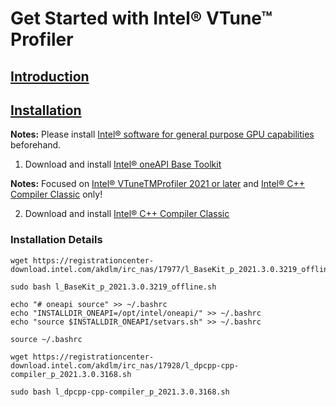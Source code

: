 # Get Started with Intel® VTune™ Profiler

## [Introduction](https://github.com/KhairulIzwan/Study-Session-vtune)

## [Installation](https://github.com/KhairulIzwan/Study-Session-vtune/blob/main/Prerequisites.md)

**Notes:** Please install [Intel® software for general purpose GPU capabilities](https://dgpu-docs.intel.com/index.html) beforehand.

1. Download and install [Intel® oneAPI Base Toolkit](https://software.intel.com/content/www/us/en/develop/tools/oneapi/base-toolkit/download.html?operatingsystem=linux&distributions=webdownload&options=offline)

**Notes:** Focused on [Intel® VTuneTMProfiler 2021 or later](https://software.intel.com/content/www/us/en/develop/articles/oneapi-standalone-components.html#vtune) and [Intel® C++ Compiler Classic](https://software.intel.com/content/www/us/en/develop/articles/oneapi-standalone-components.html#compilerclassic) only!

<!--1. [Intel® VTuneTMProfiler 2021 or later](https://software.intel.com/content/www/us/en/develop/articles/oneapi-standalone-components.html#vtune)-->

2. Download and install [Intel® C++ Compiler Classic](https://software.intel.com/content/www/us/en/develop/articles/oneapi-standalone-components.html#compilerclassic)

### Installation Details

```
wget https://registrationcenter-download.intel.com/akdlm/irc_nas/17977/l_BaseKit_p_2021.3.0.3219_offline.sh

sudo bash l_BaseKit_p_2021.3.0.3219_offline.sh

echo "# oneapi source" >> ~/.bashrc
echo "INSTALLDIR_ONEAPI=/opt/intel/oneapi/" >> ~/.bashrc
echo "source $INSTALLDIR_ONEAPI/setvars.sh" >> ~/.bashrc

source ~/.bashrc

wget https://registrationcenter-download.intel.com/akdlm/irc_nas/17928/l_dpcpp-cpp-compiler_p_2021.3.0.3168.sh

sudo bash l_dpcpp-cpp-compiler_p_2021.3.0.3168.sh
```

<!--**Notes**-->
<!--- Installing [Intel® C++ Compiler Classic](https://software.intel.com/content/www/us/en/develop/articles/oneapi-standalone-components.html#compilerclassic) required [OpenCL™ Runtimes for Intel® Processors](https://software.intel.com/content/www/us/en/develop/articles/opencl-drivers.html)-->
<!--- To avoid headache and problems etc. suggested to install [Intel® oneAPI Base Toolkit](https://software.intel.com/content/www/us/en/develop/tools/oneapi/base-toolkit/download.html?operatingsystem=linux&distributions=webdownload&options=offline)-->

<!--**Remarks**-->
<!--Still figure out how to solve if we wanted (Intel® C++ Compiler Classic)[https://software.intel.com/content/www/us/en/develop/articles/oneapi-standalone-components.html#compilerclassic] standalone.-->

<!--## Additional-->

<!--1. [Intel® oneAPI Base Toolkit](https://software.intel.com/content/www/us/en/develop/tools/oneapi/base-toolkit/download.html?operatingsystem=linux&distributions=webdownload&options=offline)-->

<!--## Installation Flow-->
<!--1. Install [Intel® VTuneTMProfiler 2021 or later](https://software.intel.com/content/www/us/en/develop/articles/oneapi-standalone-components.html#vtune) standalone.-->

<!--```-->
<!--wget https://registrationcenter-download.intel.com/akdlm/irc_nas/18012/l_oneapi_vtune_p_2021.6.0.411_offline.sh-->

<!--sudo bash l_oneapi_vtune_p_2021.6.0.411_offline.sh-->

<!--echo "# vtune source" >> ~/.bashrc-->
<!--echo "INSTALLDIR=/opt/intel/oneapi/vtune/2021.6.0/" >> ~/.bashrc-->
<!--echo "source $INSTALLDIR/vtune-vars.sh" >> ~/.bashrc-->

<!--source ~/.bashrc-->
<!--```-->

<!--**Notes** Installation of [Intel® VTuneTMProfiler 2021 or later](https://software.intel.com/content/www/us/en/develop/articles/oneapi-standalone-components.html#vtune) standalone is straightforward. No hanky panky.-->

<!--2. Install [Intel® oneAPI Base Toolkit](https://software.intel.com/content/www/us/en/develop/tools/oneapi/base-toolkit/download.html?operatingsystem=linux&distributions=webdownload&options=offline)-->

<!--```-->
<!--wget https://registrationcenter-download.intel.com/akdlm/irc_nas/17977/l_BaseKit_p_2021.3.0.3219_offline.sh-->

<!--sudo bash l_BaseKit_p_2021.3.0.3219_offline.sh-->

<!--echo "# oneapi source" >> ~/.bashrc-->
<!--echo "INSTALLDIR_ONEAPI=/opt/intel/oneapi/" >> ~/.bashrc-->
<!--echo "source $INSTALLDIR_ONEAPI/setvars.sh" >> ~/.bashrc-->

<!--source ~/.bashrc-->
<!--```-->

<!--**Notes** Go to [Get Started with the Intel® oneAPI Base Toolkit for Linux*](https://software.intel.com/content/www/us/en/develop/documentation/get-started-with-intel-oneapi-base-linux/top/before-you-begin.html) for more functionalities and samples.-->
<!--- -->

<!--3. [Intel® C++ Compiler Classic](https://software.intel.com/content/www/us/en/develop/articles/oneapi-standalone-components.html#compilerclassic) standalone-->

<!--```-->
<!--wget https://registrationcenter-download.intel.com/akdlm/irc_nas/17928/l_dpcpp-cpp-compiler_p_2021.3.0.3168.sh-->

<!--sudo bash l_dpcpp-cpp-compiler_p_2021.3.0.3168.sh-->
<!--```-->

<!--## Useful Links-->
<!--1. [Single Component Downloads and Runtime Versions](https://software.intel.com/content/www/us/en/develop/articles/oneapi-standalone-components.html#vtune)-->


<!--**UPDATE**-->
<!--- Proper way to install [Intel® VTuneTMProfiler](https://software.intel.com/content/www/us/en/develop/articles/oneapi-standalone-components.html#vtune) with less hanky panky is by installing [Intel® oneAPI Base Toolkit](https://software.intel.com/content/www/us/en/develop/tools/oneapi/base-toolkit/download.html?operatingsystem=linux&distributions=webdownload&options=offline)-->
<!--- Focused on [Intel® VTuneTMProfiler 2021 or later](https://software.intel.com/content/www/us/en/develop/articles/oneapi-standalone-components.html#vtune) and [Intel® C++ Compiler Classic](https://software.intel.com/content/www/us/en/develop/articles/oneapi-standalone-components.html#compilerclassic) only!-->

<!--**UPDATE**-->
<!--- Before installing the [Single Component Downloads and Runtime Versions](https://software.intel.com/content/www/us/en/develop/articles/oneapi-standalone-components.html#vtune) please install [Intel® software for general purpose GPU capabilities](https://dgpu-docs.intel.com/index.html)-->

